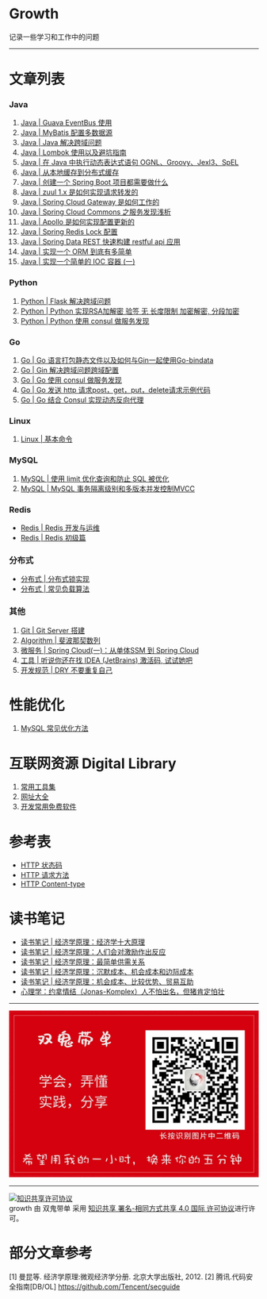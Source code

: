 # Growth

记录一些学习和工作中的问题

---

# 文章列表

### Java

1. [Java | Guava EventBus 使用](./archive/Java/Guava%20EventBus%20使用.md)
1. [Java | MyBatis 配置多数据源](./archive/Java/Mybatis%20配置多数据源.md)
1. [Java | Java 解决跨域问题](./archive/Java/Java%20解决跨域问题.md)
1. [Java | Lombok 使用以及避坑指南](./archive/Java/Lombok%20使用.md)
1. [Java | 在 Java 中执行动态表达式语句 OGNL、Groovy、Jexl3、SpEL](./archive/Java/在%20Java%20中执行动态表达式语句%20OGNL,%20Groovy,%20Jexl3.md)
1. [Java | 从本地缓存到分布式缓存](./archive/Java/从本地缓存到分布式缓存.md)
1. [Java | 创建一个 Spring Boot 项目都需要做什么](./archive/Java/创建一个%20Spring%20Boot%20项目都需要做什么.md)
2. [Java | zuul 1.x 是如何实现请求转发的](./archive/Java/zuul%20是如何实现请求转发的.md)
3. [Java | Spring Cloud Gateway 是如何工作的](./archive/Java/Spring%20Cloud%20Gateway%20是如何工作的.md)
1. [Java | Spring Cloud Commons 之服务发现浅析](./archive/Java/Spring%20Cloud%20Common%20之服务发现浅析.md)
2. [Java | Apollo 是如何实现配置更新的](./archive/java/Apollo%20是如何实现配置更新的.md)
3. [Java | Spring Redis Lock 配置](./archive/Java/Spring%20Redis%20Lock%20配置.md)
4. [Java | Spring Data REST 快速构建 restful api 应用](./archive/Java/Spring%20Data%20REST%20快速构建%20restful%20api%20应用,再也不用担心加班了.md)
5. [Java | 实现一个 ORM 到底有多简单](./archive/Java/简单的ORM实现.md)
1. [Java | 实现一个简单的 IOC 容器 (一)](./archive/Java/实现一个简单的%20IOC%20容器(一).md)

### Python

1. [Python | Flask 解决跨域问题](./archive/Python/Flask%20解决跨域问题.md)
1. [Python | Python 实现RSA加解密 验签 无 长度限制 加密解密, 分段加密](./archive/Python/python%20实现RSA加解密%20验签%20无%20长度限制%20加密解密,%20分段加密.md)
1. [Python | Python 使用 consul 做服务发现](./archive/Python/Python%20使用%20consul%20做服务发现.md)

### Go

1. [Go | Go 语言打包静态文件以及如何与Gin一起使用Go-bindata](./archive/Go/Go%20语言打包静态文件以及如何与Gin一起使用Go-bindata.md)
2. [Go | Gin 解决跨域问题跨域配置](./archive/Go/Gin%20解决跨域问题跨域配置.md)
3. [Go | Go 使用 consul 做服务发现](./archive/Go/Go%20使用%20consul%20做服务发现.md)
4. [Go | Go 发送 http 请求post，get，put，delete请求示例代码](./archive/Go/Go%20发送%20http%20请求post，get，put，delete请求示例代码.md)
5. [Go | Go 结合 Consul 实现动态反向代理](./archive/Go/Go%20结合%20Consul%20实现动态反向代理.md)

### Linux

1. [Linux | 基本命令](articles/linux/基本命令.md)

### MySQL

1. [MySQL | 使用 limit 优化查询和防止 SQL 被优化](archive/MySQL/使用%20limit%20优化查询和防止SQL被优化.md)
2. [MySQL | MySQL 事务隔离级别和多版本并发控制MVCC](./archive/MySQL/事务隔离级别和多版本并发控制MVCC.md)

### Redis

- [Redis | Redis 开发与运维](./articles/redis/Redis%20开发和运维.md)
- [Redis | Redis 初级篇](./articles/redis/初级篇.md)

### 分布式

- [分布式 | 分布式锁实现](./archive/分布式/分布式锁实现.md)
- [分布式 | 常见负载算法](./archive/分布式/常见负载算法.md)

### 其他

1. [Git | Git Server 搭建](./archive/Git/Git%20Server%20搭建.md)
6. [Algorithm | 斐波那契数列](./archive/Algorithm/斐波那契数列.md)
7. [微服务 | Spring Cloud(一)：从单体SSM 到 Spring Cloud](./articles/微服务/Spring%20Cloud(一)：从单体SSM%20到%20Spring%20Cloud.md)
8. [工具 | 听说你还在找 IDEA (JetBrains) 激活码, 试试她吧](./articles/tools/IDEA_EAP.md)
9. [开发规范 | DRY 不要重复自己](./archive/开发规范/DRY%20不要重复自己.md) 

# 性能优化

1. [MySQL 常见优化方法](articles/MySQL/MySQL%20常见优化方案.md)

# 互联网资源 Digital Library

1. [常用工具集](./articles/DigitalLibrary/常用工具集.md)
2. [网址大全](./articles/DigitalLibrary/常用网站.md)
3. [开发常用免费软件](./articles/DigitalLibrary/开发常用免费软件.md)

# 参考表

- [HTTP 状态码](./archive/参考表/HTTP状态码大全.md)
- [HTTP 请求方法](./archive/参考表/HTTP请求方法.md)
- [HTTP Content-type](./archive/参考表/HTTP%20Content-type.md)

# 读书笔记

- [读书笔记 | 经济学原理：经济学十大原理](./读书笔记/经济学原理：经济学十大原理.md)
- [读书笔记 | 经济学原理：人们会对激励作出反应](./读书笔记/经济学原理：人们会对激励作出反应.md)
- [读书笔记 | 经济学原理：最简单供需关系](./读书笔记/经济学原理：最简单供需关系.md)
- [读书笔记 | 经济学原理：沉默成本、机会成本和边际成本](./读书笔记/经济学原理：沉默成本、机会成本和边际成本.md)
- [读书笔记 | 经济学原理：机会成本、比较优势、贸易互助](./读书笔记/经济学原理：机会成本、比较优势、贸易互助.md)
- [心理学：约拿情结（Jonas-Komplex）人不怕出名，但猪肯定怕壮](./读书笔记/心理学：约拿情结.md)

---

![白色兔子公众号图片](./articles/red.jpg)

---

<a rel="license" href="http://creativecommons.org/licenses/by-sa/4.0/"><img alt="知识共享许可协议" style="border-width:0" src="https://i.creativecommons.org/l/by-sa/4.0/88x31.png" /></a><br /><span xmlns:dct="http://purl.org/dc/terms/" property="dct:title">growth</span> 由 <span xmlns:cc="http://creativecommons.org/ns#" property="cc:attributionName">双鬼带单</span> 采用 <a rel="license" href="http://creativecommons.org/licenses/by-sa/4.0/">知识共享 署名-相同方式共享 4.0 国际 许可协议</a>进行许可。



# 部分文章参考


[1] 曼昆等. 经济学原理:微观经济学分册. 北京大学出版社, 2012.
[2] 腾讯.代码安全指南[DB/OL] https://github.com/Tencent/secguide


